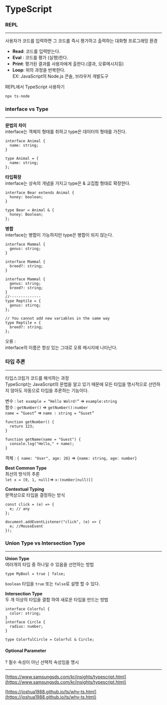 # TypeScript

### REPL

***

사용자가 코드를 입력하면 그 코드를 즉시 평가하고 출력하는 대화형 프로그래밍 환경

* **Read**: 코드를 입력받는다.
* **Eval** : 코드를 평가 (실행)한다.
* **Print**: 평가된 결과를 사용자에게 출한다.(결과, 오류메시지등)
* **Loop**: 위의 과정을 반복한다.\
  EX: JavaScript의 Node.js 콘솔, 브라우저 개발도구

REPL에서 TypeScript 사용하기

```jsx
npx ts-node
```

### interface vs Type

***

**문법의 차이**\
interface는 객체의 형태를 취하고 type은 데이터의 형태를 가진다.

```tsx
interface Animal {
  name: string;
}

type Animal = {
  name: string;
};
```

**타입확장**\
interface는 상속의 개념을 가지고 type은 & 교집합 형태로 확장한다.

```tsx
interface Bear extends Animal {
  honey: boolean;
}

type Bear = Animal & {
  honey: Boolean;
};
```

**병합**\
interface는 병합이 가능하지만 type은 병합이 되지 않는다.

```tsx
interface Mammal {
  genus: string;
}

interface Mammal {
  breed?: string;
}

interface Mammal {
  genus: string;
  breed?: string;
}
//--------------
type Reptile = {
  genus: stirng;
};

// You cannot add new variables in the same way
type Reptile = {
  breed?: string;
};
```

오류 :\
interface의 이름은 항상 있는 그대로 오류 메시지에 나타난다.

### 타입 추론

***

타입스크립가 코드를 해석하는 과정\
TypeScript는 JavaScript의 문법을 알고 있기 때문에 모든 타입을 명시적으로 선언하지 않아도 자동으로 타입을 추론하는 기능이다.

변수 : `let example = “Hello Wolrd!”` ⇒ `example:string`\
함수 : `getNumber()` ⇒ `getNumber():number`\
`name = “Guest”` ⇒ `name : string = “Guset”`

```tsx
function getNumber() {
  return 123;
}

function getName(name = "Guest") {
  console.log("Hello," + name);
}
```

객체 : `{ name: "User", age: 26}` ⇒ `{name: string, age: number}`

**Best Common Type**\
최선의 방식의 추론\
`let x = [0, 1, null]`=> `x:(number|null)[]`

**Contextual Typing**\
문맥상으로 타입을 결정하는 방식

```tsx
const click = (e) => {
  e; // any
};

document.addEventListener("click", (e) => {
  e; //MouseEvent
});
```

### Union Type vs Intersection Type

***

**Union Type**\
여러개의 타입 중 하나일 수 있음을 선언하는 방법

```tsx
type MyBool = true | false;
```

`boolean` 타입을 `true` 또는 `false`로 설명 할 수 있다.

**Intersection Type**\
두 개 이상의 타입을 결합 하여 새로운 타입을 만드는 방법

```tsx
interface Colorful {
  color: string;
}
interface Circle {
  radius: number;
}

type ColorfulCircle = Colorful & Circle;
```

#### Optional Parameter

? 필수 속성이 아닌 선택적 속성임을 명시

***

[https://www.samsungsds.com/kr/insights/typescript.html](https://www.samsungsds.com/kr/insights/typescript.html)

[https://joshua1988.github.io/ts/why-ts.html](https://joshua1988.github.io/ts/why-ts.html)
